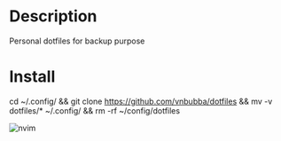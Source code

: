 # Description
Personal dotfiles for backup purpose

# Install
cd ~/.config/ && git clone https://github.com/vnbubba/dotfiles && mv -v dotfiles/*  ~/.config/ && rm -rf ~/config/dotfiles

![nvim](https://user-images.githubusercontent.com/87162330/137766465-4ec4cef7-6cf3-4d08-bf1f-55cdd54f5f8f.png)
